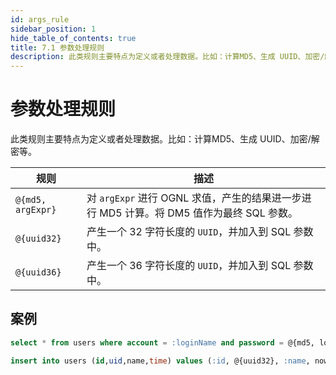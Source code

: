 ```yaml
---
id: args_rule
sidebar_position: 1
hide_table_of_contents: true
title: 7.1 参数处理规则
description: 此类规则主要特点为定义或者处理数据。比如：计算MD5、生成 UUID、加密/解密等。
---
```


# 参数处理规则

此类规则主要特点为定义或者处理数据。比如：计算MD5、生成 UUID、加密/解密等。

| 规则                | 描述                                                           |
|-------------------|--------------------------------------------------------------|
| `@{md5, argExpr}` | 对 `argExpr` 进行 OGNL 求值，产生的结果进一步进行 MD5 计算。将 DM5 值作为最终 SQL 参数。 |
| `@{uuid32}`       | 产生一个 32 字符长度的 `UUID`，并加入到 SQL 参数中。                           |
| `@{uuid36}`       | 产生一个 36 字符长度的 `UUID`，并加入到 SQL 参数中。                           |

## 案例

```sql title='根据账号和密码查询用户(密码已经过MD5加密)'
select * from users where account = :loginName and password = @{md5, loginPassword}
```

```sql title='新增用户自动生成 32 长度的 UUID 作为 UID'
insert into users (id,uid,name,time) values (:id, @{uuid32}, :name, now());
```